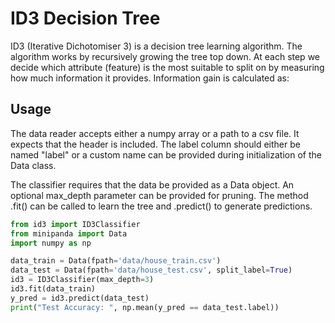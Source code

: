 # ID3 Decision Tree

ID3 (Iterative Dichotomiser 3) is a decision tree learning algorithm. The algorithm works by recursively growing the tree top down. At each
step we decide which attribute (feature) is the most suitable to split on by measuring how much information it provides. Information gain is calculated
as:


## Usage

The data reader accepts either a numpy array or a path to a csv file. It expects that the header is included. The label column should either be named "label" or a custom name can be
provided during initialization of the Data class. 

The classifier requires that the data be provided as a Data object. An optional max_depth parameter can be provided for pruning. 
The method .fit() can be called to learn the tree and .predict() to generate predictions.

```python
from id3 import ID3Classifier
from minipanda import Data
import numpy as np

data_train = Data(fpath='data/house_train.csv')
data_test = Data(fpath='data/house_test.csv', split_label=True)
id3 = ID3Classifier(max_depth=3)
id3.fit(data_train)
y_pred = id3.predict(data_test)
print("Test Accuracy: ", np.mean(y_pred == data_test.label))
```
